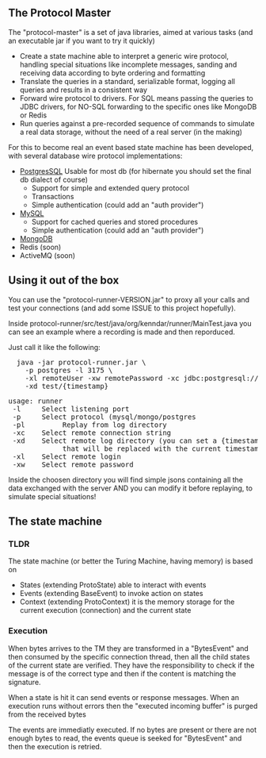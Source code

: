 ## The Protocol Master

The "protocol-master" is a set of java libraries, aimed at various tasks (and an executable jar if you
want to try it quickly)

* Create a state machine able to interpret a generic wire protocol, handling
  special situations like incomplete messages, sanding and receiving data according
  to byte ordering and formatting
* Translate the queries in a standard, serializable format, logging all queries
  and results in a consistent way
* Forward wire protocol to drivers. For SQL means passing the queries to JDBC drivers,
  for NO-SQL forwarding to the specific ones like MongoDB or Redis
* Run queries against a pre-recorded sequence of commands to simulate a real data
  storage, without the need of a real server (in the making)

For this to become real an event based state machine has been developed, with
several database wire protocol implementations:

* [PostgresSQL](protocol-postgres/README.md) Usable for most db (for hibernate you should set the final db dialect of
  course)
  * Support for simple and extended query protocol
  * Transactions
  * Simple authentication (could add an "auth provider")
* [MySQL](protocol-mysql/README.md)
  * Support for cached queries and stored procedures
  * Simple authentication (could add an "auth provider")
* [MongoDB](protocol-mongo/README.md)
* Redis (soon)
* ActiveMQ (soon)

## Using it out of the box

You can use the "protocol-runner-VERSION.jar" to proxy all your calls and test your
connections (and add some ISSUE to this project hopefully). 

Inside protocol-runner/src/test/java/org/kenndar/runner/MainTest.java you can see 
an example where a recording is made and then reporduced.

Just call it like the following:

<pre>
  java -jar protocol-runner.jar \
    -p postgres -l 3175 \
    -xl remoteUser -xw remotePassword -xc jdbc:postgresql://remoteDb/test \
    -xd test/{timestamp}
</pre>

<pre>
usage: runner
 -l <arg>    Select listening port
 -p <arg>    Select protocol (mysql/mongo/postgres
 -pl         Replay from log directory
 -xc <arg>   Select remote connection string
 -xd <arg>   Select remote log directory (you can set a {timestamp} value
             that will be replaced with the current timestamp)
 -xl <arg>   Select remote login
 -xw <arg>   Select remote password
</pre>

Inside the choosen directory you will find simple jsons containing all the data exchanged 
with the server AND you can modify it before replaying, to simulate special situations!

## The state machine

### TLDR

The state machine (or better the Turing Machine, having memory) is based on

* States (extending ProtoState) able to interact with events
* Events (extending BaseEvent) to invoke action on states
* Context (extending ProtoContext) it is the memory storage for the current
  execution (connection) and the current state

### Execution

When bytes arrives to the TM they are transformed in a "BytesEvent" and then
consumed by the specific connection thread, then all the child states of the current
state are verified. They have the responsibility to check if the message is of the
correct type and then if the content is matching the signature.

When a state is hit it can send events or response messages. When an execution runs
without errors then the "executed incoming buffer" is purged from the received bytes

The events are immediatly executed. If no bytes are present or there are not enough
bytes to read, the events queue is seeked for "BytesEvent" and then the execution is
retried.

